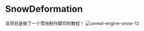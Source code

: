 # SnowDeformation
该项目是做了一个雪地制作脚印的教程！
![unreal-engine-snow-12](https://user-images.githubusercontent.com/26760292/143068568-952d31b5-db56-4e71-8967-b638cfc3ce32.gif)
